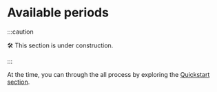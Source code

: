 # Available periods

:::caution

🛠 This section is under construction.

:::

At the time, you can through the all process by exploring the [Quickstart section](/quickstart).